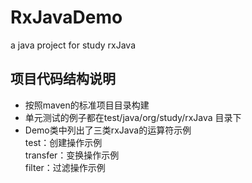 # RxJavaDemo
a java project for study rxJava

## 项目代码结构说明

* 按照maven的标准项目目录构建
* 单元测试的例子都在test/java/org/study/rxJava 目录下
* Demo类中列出了三类rxJava的运算符示例  
  test：创建操作示例  
  transfer：变换操作示例  
  filter：过滤操作示例  
  
